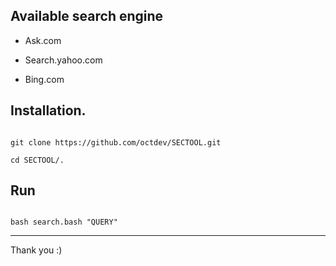 


## Available search engine

- Ask.com

- Search.yahoo.com

- Bing.com

## Installation. 

```

git clone https://github.com/octdev/SECTOOL.git 

cd SECTOOL/. 

```

## Run

``` 

bash search.bash "QUERY" 

```

-------------------------

Thank you :)


